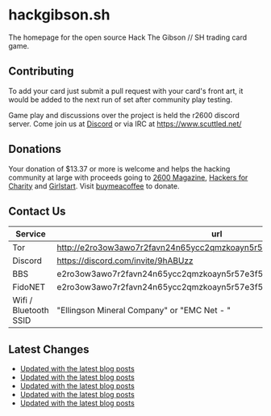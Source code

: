 # hackgibson.sh
The homepage for the open source Hack The Gibson // SH trading card game.


## Contributing

To add your card just submit a pull request with your card's front art, it would be added to the next run of set after community play testing.

Game play and discussions over the project is held the r2600 discord server. Come join us at [Discord](https://discord.com/invite/9hABUzz) or via IRC at https://www.scuttled.net/


## Donations

Your donation of $13.37 or more is welcome and helps the hacking community at large with proceeds going to [2600 Magazine](https://2600.com/), [Hackers for Charity](https://hackersforcharity.org) and [Girlstart](https://girlstart.org).  Visit [buymeacoffee](https://www.buymeacoffee.com/hackgibson.sh) to donate.


## Contact Us

Service | url
-|-
Tor | http://e2ro3ow3awo7r2favn24n65ycc2qmzkoayn5r57e3f56nvjwdcgg32ad.onion
Discord | https://discord.com/invite/9hABUzz
BBS | e2ro3ow3awo7r2favn24n65ycc2qmzkoayn5r57e3f56nvjwdcgg32ad.onion:23
FidoNET | e2ro3ow3awo7r2favn24n65ycc2qmzkoayn5r57e3f56nvjwdcgg32ad.onion:24554
Wifi / Bluetooth SSID | "Ellingson Mineral Company" or "EMC Net - <fidonet address>"

## Latest Changes
<!-- BLOG-POST-LIST:START -->
- [Updated with the latest blog posts](https://github.com/DFW2600/hackgibson.sh/commit/dff9929c9dc13080ec9f32e98a7dae2c3f9ee16d)
- [Updated with the latest blog posts](https://github.com/DFW2600/hackgibson.sh/commit/f0fc8d8704eeb9e476b03d54392c6d7cbf4c0379)
- [Updated with the latest blog posts](https://github.com/DFW2600/hackgibson.sh/commit/6bbe5cab58363fc3a5e74838effd57780a877e9e)
- [Updated with the latest blog posts](https://github.com/DFW2600/hackgibson.sh/commit/e8de6edbd7008f513ee3bd4e4c381351ca195e80)
- [Updated with the latest blog posts](https://github.com/DFW2600/hackgibson.sh/commit/c36b390a1cc487b601a32d62397abd0c6403f0e0)
<!-- BLOG-POST-LIST:END -->
